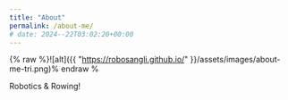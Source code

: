 ```yaml
---
title: "About"
permalink: /about-me/
# date: 2024--22T03:02:20+00:00
---
```


{% raw %}![alt]({{ "https://robosangli.github.io/" }}/assets/images/about-me-tri.png)% endraw %
<!-- <figure>
<img src= "/assets/images/about-me-tri.PNG">
</figure> -->

Robotics & Rowing!